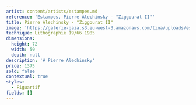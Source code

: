 ```yaml
---
artist: content/artists/estampes.md
reference: 'Estampes, Pierre Alechinsky - "Ziggourat II"'
title: Pierre Alechinsky - "Ziggourat II"
image: 'https://galerie-gaia.s3.eu-west-3.amazonaws.com/tina/uploads/estampes/pierre-alechinsky-ziggourat-ii.jpg'
technique: Lithographie 19/66 1985
dimensions:
  height: 72
  width: 50
  depth: null
description: '# Pierre Alechinsky'
price: 1375
sold: false
contextual: true
styles:
  - Figuartif
fields: []
---
```


